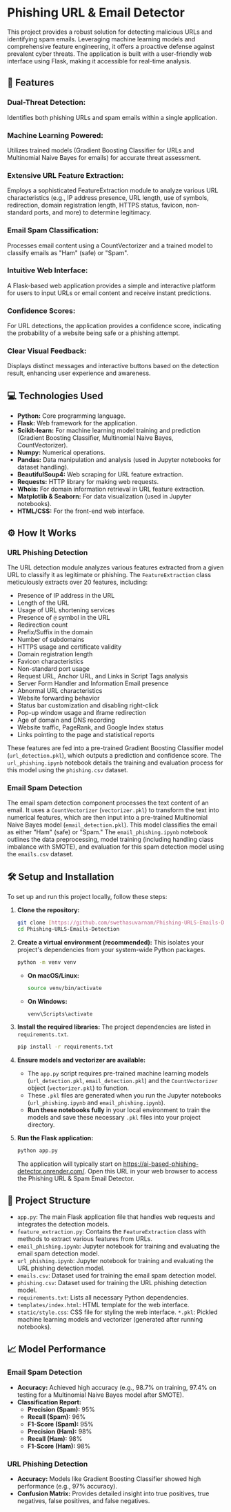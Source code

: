 
# Phishing URL & Email Detector
This project provides a robust solution for detecting malicious URLs and identifying spam emails. Leveraging machine learning models and comprehensive feature engineering, it offers a proactive defense against prevalent cyber threats. The application is built with a user-friendly web interface using Flask, making it accessible for real-time analysis.

## 🚀 Features
### Dual-Threat Detection: 
Identifies both phishing URLs and spam emails within a single application.
### Machine Learning Powered: 
Utilizes trained models (Gradient Boosting Classifier for URLs and Multinomial Naive Bayes for emails) for accurate threat assessment.
### Extensive URL Feature Extraction: 
Employs a sophisticated FeatureExtraction module to analyze various URL characteristics (e.g., IP address presence, URL length, use of symbols, redirection, domain registration length, HTTPS status, favicon, non-standard ports, and more) to determine legitimacy.
### Email Spam Classification: 
Processes email content using a CountVectorizer and a trained model to classify emails as "Ham" (safe) or "Spam".
### Intuitive Web Interface: 
A Flask-based web application provides a simple and interactive platform for users to input URLs or email content and receive instant predictions.
### Confidence Scores: 
For URL detections, the application provides a confidence score, indicating the probability of a website being safe or a phishing attempt.
### Clear Visual Feedback: 
Displays distinct messages and interactive buttons  based on the detection result, enhancing user experience and awareness.
## 💻 Technologies Used

* **Python:** Core programming language.
* **Flask:** Web framework for the application.
* **Scikit-learn:** For machine learning model training and prediction (Gradient Boosting Classifier, Multinomial Naive Bayes, CountVectorizer).
* **Numpy:** Numerical operations.
* **Pandas:** Data manipulation and analysis (used in Jupyter notebooks for dataset handling).
* **BeautifulSoup4:** Web scraping for URL feature extraction.
* **Requests:** HTTP library for making web requests.
* **Whois:** For domain information retrieval in URL feature extraction.
* **Matplotlib & Seaborn:** For data visualization (used in Jupyter notebooks).
* **HTML/CSS:** For the front-end web interface.
## ⚙️ How It Works

### URL Phishing Detection

The URL detection module analyzes various features extracted from a given URL to classify it as legitimate or phishing. The `FeatureExtraction` class meticulously extracts over 20 features, including:

* Presence of IP address in the URL
* Length of the URL
* Usage of URL shortening services
* Presence of `@` symbol in the URL
* Redirection count
* Prefix/Suffix in the domain
* Number of subdomains
* HTTPS usage and certificate validity
* Domain registration length
* Favicon characteristics
* Non-standard port usage
* Request URL, Anchor URL, and Links in Script Tags analysis
* Server Form Handler and Information Email presence
* Abnormal URL characteristics
* Website forwarding behavior
* Status bar customization and disabling right-click
* Pop-up window usage and iframe redirection
* Age of domain and DNS recording
* Website traffic, PageRank, and Google Index status
* Links pointing to the page and statistical reports

These features are fed into a pre-trained Gradient Boosting Classifier model (`url_detection.pkl`), which outputs a prediction and confidence score. The `url_phishing.ipynb` notebook details the training and evaluation process for this model using the `phishing.csv` dataset.

### Email Spam Detection

The email spam detection component processes the text content of an email. It uses a `CountVectorizer` (`vectorizer.pkl`) to transform the text into numerical features, which are then input into a pre-trained Multinomial Naive Bayes model (`email_detection.pkl`). This model classifies the email as either "Ham" (safe) or "Spam." The `email_phishing.ipynb` notebook outlines the data preprocessing, model training (including handling class imbalance with SMOTE), and evaluation for this spam detection model using the `emails.csv` dataset.

## 🛠️ Setup and Installation

To set up and run this project locally, follow these steps:

1.  **Clone the repository:**
    ```bash
    git clone [https://github.com/swethasuvarnam/Phishing-URLS-Emails-Detection.git](https://github.com/swethasuvarnam/Phishing-URLS-Emails-Detection.git)
    cd Phishing-URLS-Emails-Detection
    ```

2.  **Create a virtual environment (recommended):**
    This isolates your project's dependencies from your system-wide Python packages.
    ```bash
    python -m venv venv
    ```
    * **On macOS/Linux:**
        ```bash
        source venv/bin/activate
        ```
    * **On Windows:**
        ```bash
        venv\Scripts\activate
        ```

3.  **Install the required libraries:**
    The project dependencies are listed in `requirements.txt`.
    ```bash
    pip install -r requirements.txt
    ```

4.  **Ensure models and vectorizer are available:**
    * The `app.py` script requires pre-trained machine learning models (`url_detection.pkl`, `email_detection.pkl`) and the `CountVectorizer` object (`vectorizer.pkl`) to  function.
    * These `.pkl` files are generated when you run the Jupyter notebooks (`url_phishing.ipynb` and `email_phishing.ipynb`).
    * **Run these notebooks fully** in your local environment to train the models and save these necessary `.pkl` files into your project directory.

6.  **Run the Flask application:**
    ```bash
    python app.py
    ```
    The application will typically start on https://ai-based-phishing-detector.onrender.com/. Open this URL in your web browser to access the Phishing URL & Spam Email Detector.


## 📂 Project Structure
* `app.py`: The main Flask application file that handles web requests and integrates the detection models.
* `feature_extraction.py`: Contains the `FeatureExtraction` class with methods to extract various features from URLs.
* `email_phishing.ipynb`: Jupyter notebook for training and evaluating the email spam detection model.
* `url_phishing.ipynb`: Jupyter notebook for training and evaluating the URL phishing detection model.
* `emails.csv`: Dataset used for training the email spam detection model.
* `phishing.csv`: Dataset used for training the URL phishing detection model.
* `requirements.txt`: Lists all necessary Python dependencies.
* `templates/index.html`: HTML template for the web interface.
* `static/style.css`: CSS file for styling the web interface.
 `*.pkl`: Pickled machine learning models and vectorizer (generated after running notebooks).

## 📈 Model Performance 

### Email Spam Detection

* **Accuracy:** Achieved high accuracy (e.g., 98.7% on training, 97.4% on testing for a Multinomial Naive Bayes model after SMOTE).
* **Classification Report:**
    * **Precision (Spam):** 95%
    * **Recall (Spam):** 96%
    * **F1-Score (Spam):** 95%
    * **Precision (Ham):** 98%
    * **Recall (Ham):** 98%
    * **F1-Score (Ham):** 98%

### URL Phishing Detection

* **Accuracy:** Models like Gradient Boosting Classifier showed high performance (e.g., 97% accuracy).
* **Confusion Matrix:** Provides detailed insight into true positives, true negatives, false positives, and false negatives.
